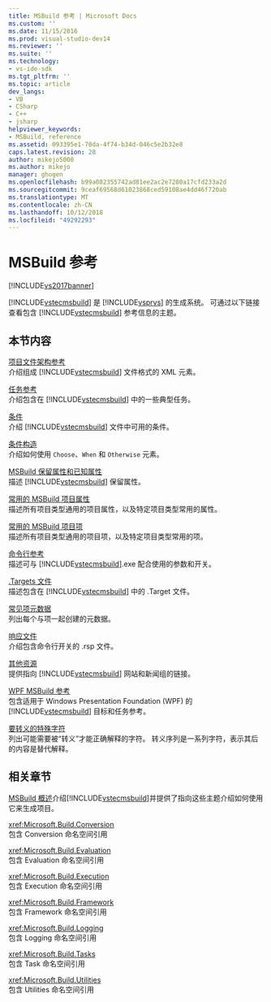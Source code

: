 ```yaml
---
title: MSBuild 参考 | Microsoft Docs
ms.custom: ''
ms.date: 11/15/2016
ms.prod: visual-studio-dev14
ms.reviewer: ''
ms.suite: ''
ms.technology:
- vs-ide-sdk
ms.tgt_pltfrm: ''
ms.topic: article
dev_langs:
- VB
- CSharp
- C++
- jsharp
helpviewer_keywords:
- MSBuild, reference
ms.assetid: 093395e1-70da-4f74-b34d-046c5e2b32e8
caps.latest.revision: 28
author: mikejo5000
ms.author: mikejo
manager: ghogen
ms.openlocfilehash: b99a082355742ad81ee2ac2e7280a17cfd233a2d
ms.sourcegitcommit: 9ceaf69568d61023868ced59108ae4dd46f720ab
ms.translationtype: MT
ms.contentlocale: zh-CN
ms.lasthandoff: 10/12/2018
ms.locfileid: "49292293"
---
```

# <a name="msbuild-reference"></a>MSBuild 参考
[!INCLUDE[vs2017banner](../includes/vs2017banner.md)]

  
[!INCLUDE[vstecmsbuild](../includes/vstecmsbuild-md.md)] 是 [!INCLUDE[vsprvs](../includes/vsprvs-md.md)] 的生成系统。 可通过以下链接查看包含 [!INCLUDE[vstecmsbuild](../includes/vstecmsbuild-md.md)] 参考信息的主题。  
  
## <a name="in-this-section"></a>本节内容  
 [项目文件架构参考](../msbuild/msbuild-project-file-schema-reference.md)  
 介绍组成 [!INCLUDE[vstecmsbuild](../includes/vstecmsbuild-md.md)] 文件格式的 XML 元素。  
  
 [任务参考](../msbuild/msbuild-task-reference.md)  
 介绍包含在 [!INCLUDE[vstecmsbuild](../includes/vstecmsbuild-md.md)] 中的一些典型任务。  
  
 [条件](../msbuild/msbuild-conditions.md)  
 介绍 [!INCLUDE[vstecmsbuild](../includes/vstecmsbuild-md.md)] 文件中可用的条件。  
  
 [条件构造](../msbuild/msbuild-conditional-constructs.md)  
 介绍如何使用 `Choose`、`When` 和 `Otherwise` 元素。  
  
 [MSBuild 保留属性和已知属性](../msbuild/msbuild-reserved-and-well-known-properties.md)  
 描述 [!INCLUDE[vstecmsbuild](../includes/vstecmsbuild-md.md)] 保留属性。  
  
 [常用的 MSBuild 项目属性](../msbuild/common-msbuild-project-properties.md)  
 描述所有项目类型通用的项目属性，以及特定项目类型常用的属性。  
  
 [常用的 MSBuild 项目项](../msbuild/common-msbuild-project-items.md)  
 描述所有项目类型通用的项目项，以及特定项目类型常用的项。  
  
 [命令行参考](../msbuild/msbuild-command-line-reference.md)  
 描述可与 [!INCLUDE[vstecmsbuild](../includes/vstecmsbuild-md.md)].exe 配合使用的参数和开关。  
  
 [.Targets 文件](../msbuild/msbuild-dot-targets-files.md)  
 描述包含在 [!INCLUDE[vstecmsbuild](../includes/vstecmsbuild-md.md)] 中的 .Target 文件。  
  
 [常见项元数据](../msbuild/msbuild-well-known-item-metadata.md)  
 列出每个与项一起创建的元数据。  
  
 [响应文件](../msbuild/msbuild-response-files.md)  
 介绍包含命令行开关的 .rsp 文件。  
  
 [其他资源](../msbuild/additional-resources-for-msbuild.md)  
 提供指向 [!INCLUDE[vstecmsbuild](../includes/vstecmsbuild-md.md)] 网站和新闻组的链接。  
  
 [WPF MSBuild 参考](../msbuild/wpf-msbuild-reference.md)  
 包含适用于 Windows Presentation Foundation (WPF) 的 [!INCLUDE[vstecmsbuild](../includes/vstecmsbuild-md.md)] 目标和任务参考。  
  
 [要转义的特殊字符](../msbuild/special-characters-to-escape.md)  
 列出可能需要被“转义”才能正确解释的字符。 转义序列是一系列字符，表示其后的内容是替代解释。  
  
## <a name="related-sections"></a>相关章节  
 [MSBuild 概述](http://msdn.microsoft.com/en-us/e39f13f7-1e1d-4435-95ca-0c222bca071c)介绍[!INCLUDE[vstecmsbuild](../includes/vstecmsbuild-md.md)]并提供了指向这些主题介绍如何使用它来生成项目。  
  
 <xref:Microsoft.Build.Conversion>  
 包含 Conversion 命名空间引用  
  
 <xref:Microsoft.Build.Evaluation>  
 包含 Evaluation 命名空间引用  
  
 <xref:Microsoft.Build.Execution>  
 包含 Execution 命名空间引用  
  
 <xref:Microsoft.Build.Framework>  
 包含 Framework 命名空间引用  
  
 <xref:Microsoft.Build.Logging>  
 包含 Logging 命名空间引用  
  
 <xref:Microsoft.Build.Tasks>  
 包含 Task 命名空间引用  
  
 <xref:Microsoft.Build.Utilities>  
 包含 Utilities 命名空间引用



